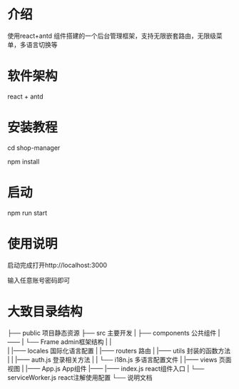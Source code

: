 
# 介绍
使用react+antd 组件搭建的一个后台管理框架，支持无限嵌套路由，无限级菜单，多语言切换等

# 软件架构
react + antd

# 安装教程
cd shop-manager


npm install

# 启动
npm run start

# 使用说明
启动完成打开http://localhost:3000

输入任意账号密码即可

# 大致目录结构

├── public                  项目静态资源
├── src                     主要开发
|   ├── components          公共组件
|—— |   └── Frame           admin框架结构
|   |       
|   |—— locales             国际化语言配置
|   |—— routers             路由
|   |—— utils               封装的函数方法
|   |   |—— auth.js         登录相关方法
|   |   └── i18n.js         多语言配置文件
|   |—— views               页面视图
|   |—— App.js              App组件
|—— |—— index.js            react组件入口
|   └── serviceWorker.js    react注解使用配置
└── 说明文档    
